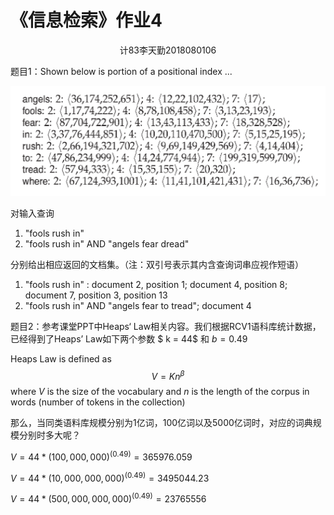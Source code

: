 # 《信息检索》作业4

<center> 计83李天勤2018080106</center>

题目1：Shown below is portion of a positional index ...

![](homework4.assets/image-20211020154154340.png)

对输入查询

1. "fools rush in"
2. "fools rush in" AND "angels fear dread"

分别给出相应返回的文档集。（注：双引号表示其内含查询词串应视作短语）

1. "fools rush in" : document 2, position 1; document 4, position 8; document 7, position 3, position 13
2. "fools rush in" AND "angels fear to tread"; document 4

题目2：参考课堂PPT中Heaps‘ Law相关内容。我们根据RCV1语科库统计数据，已经得到了Heaps’ Law如下两个参数 $ k = 44$ 和 $b=0.49$

Heaps Law is defined as 
$$
V = Kn^\beta
$$
where $V$ is the size of the vocabulary and $n$ is the length of the corpus in words (number of tokens in the collection)

那么，当同类语料库规模分别为1亿词，100亿词以及5000亿词时，对应的词典规模分别时多大呢？

$V = 44 * (100,000,000) ^ {(0.49)} = 365976.059$

$V = 44 * (10,000,000,000) ^ {(0.49)} = 3495044.23$

$V=44 * (500,000,000,000)^{(0.49)}=23765556$

